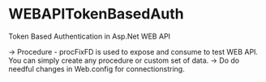 # WEBAPITokenBasedAuth
Token Based Authentication in Asp.Net WEB API

-> Procedure - procFixFD is used to expose and consume to test WEB API. You can simply create any procedure or custom set of data. 
-> Do do needful changes in Web.config for connectionstring. 
